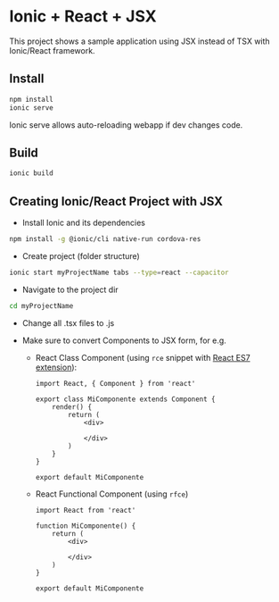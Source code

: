 # Ionic + React + JSX

This project shows a sample application using JSX instead of TSX with Ionic/React framework.

## Install
```sh
npm install
ionic serve
```

Ionic serve allows auto-reloading webapp if dev changes code.

## Build
```sh
ionic build
```

## Creating Ionic/React Project with JSX

- Install Ionic and its dependencies
```sh
npm install -g @ionic/cli native-run cordova-res
```

- Create project (folder structure)
```sh
ionic start myProjectName tabs --type=react --capacitor
```

- Navigate to the project dir
```sh
cd myProjectName
```

- Change all .tsx files to .js

- Make sure to convert Components to JSX form, for e.g.
  - React Class Component (using `rce` snippet with [React ES7 extension](https://marketplace.visualstudio.com/itemdetails?itemName=dsznajder.es7-react-js-snippets)):
    ```JSX
    import React, { Component } from 'react'

    export class MiComponente extends Component {
        render() {
            return (
                <div>
                    
                </div>
            )
        }
    }

    export default MiComponente
    ```
  - React Functional Component (using `rfce`)
    ```JSX
    import React from 'react'

    function MiComponente() {
        return (
            <div>
                
            </div>
        )
    }

    export default MiComponente
    ```